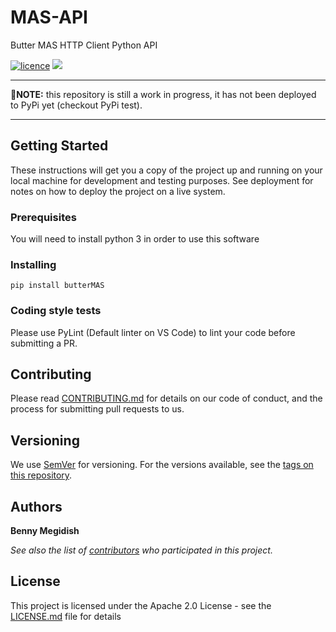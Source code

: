 # MAS-API
Butter MAS HTTP Client Python API

[![licence](https://img.shields.io/github/license/bennymeg/MAS-API.svg)](https://github.com/bennymeg/MAS-API/blob/master/LICENSE)
[![](https://img.shields.io/pypi/v/butterMAS.svg)](https://pypi.org/project/butterMAS/)

___
🚧**NOTE:** this repository is still a work in progress, it has not been deployed to PyPi yet (checkout PyPi test).
___

## Getting Started

These instructions will get you a copy of the project up and running on your local machine for development and testing purposes. See deployment for notes on how to deploy the project on a live system.

### Prerequisites

You will need to install python 3 in order to use this software

### Installing

```
pip install butterMAS
```
<!-- NOTE: the PyPi module name is _different_ then the repository name -->

### Coding style tests

Please use PyLint (Default linter on VS Code) to lint your code before submitting a PR.

## Contributing

Please read [CONTRIBUTING.md](https://github.com/bennymeg/MAS-API/blob/master/CONTRIBUTING.md) for details on our code of conduct, and the process for submitting pull requests to us.

## Versioning

We use [SemVer](http://semver.org/) for versioning. For the versions available, see the [tags on this repository](https://github.com/bennymeg/MAS-API/tags). 

## Authors

**Benny Megidish**

_See also the list of [contributors](https://github.com/bennymeg/MAS-API/contributors) who participated in this project._

## License

This project is licensed under the Apache 2.0 License - see the [LICENSE.md](https://github.com/bennymeg/MAS-API/blob/master/LICENSE) file for details